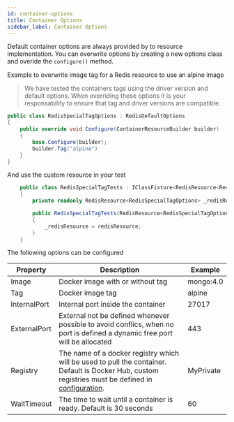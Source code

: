 ```yaml
---
id: container-options
title: Container Options
sidebar_label: Container Options
---
```


Default container options are always provided by to resource implementation. You can overwrite
options by creating a new options class and overide the `configure()` method.

Example to overwrite image tag for a Redis resource to use an alpine image

> We have tested the containers tags using the driver version and default options.
> When overriding these options it is your responsability to ensure that tag and driver versions are compatible.

```csharp
public class RedisSpecialTagOptions : RedisDefaultOptions
{
    public override void Configure(ContainerResourceBuilder builder)
    {
        base.Configure(builder);
        builder.Tag("alpine")
    }
}
```

And use the custom resource in your test

```csharp
    public class RedisSpecialTagTests : IClassFixture<RedisResource<RedisSpecialTagOptions>>
    {
        private readonly RedisResource<RedisSpecialTagOptions> _redisResource;

        public RedisSpecialTagTests(RedisResource<RedisSpecialTagOptions> redisResource)
        {
            _redisResource = redisResource;
        }
    }
```

The following options can be configured

| Property     | Description                                                                                                                                                            | Example   |
| ------------ | ---------------------------------------------------------------------------------------------------------------------------------------------------------------------- | --------- |
| Image        | Docker image with or without tag                                                                                                                                       | mongo:4.0 |
| Tag          | Docker image tag                                                                                                                                                       | alpine    |
| InternalPort | Internal port inside the container                                                                                                                                     | 27017     |
| ExternalPort | External not be defined whenever possible to avoid conflics, when no port is defined a dynamic free port will be allocated                                             | 443       |
| Registry     | The name of a docker registry which will be used to pull the container. Default is Docker Hub, custom registries must be defined in [configuration](configuration.md). | MyPrivate |
| WaitTimeout  | The time to wait until a container is ready. Default is 30 seconds                                                                                                     | 60        |

